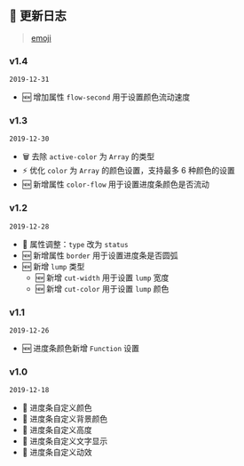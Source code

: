 ## 📒 更新日志
> [emoji](https://xrkffgg.github.io/Knotes/standard/#_1-emoji-%E6%8C%87%E5%8D%97)
### v1.4
`2019-12-31`
- 🆕 增加属性 `flow-second` 用于设置颜色流动速度

### v1.3
`2019-12-30`
- 🗑 去除 `active-color` 为 `Array` 的类型
- ⚡️ 优化 `color` 为 `Array` 的颜色设置，支持最多 6 种颜色的设置
- 🆕 新增属性 `color-flow` 用于设置进度条颜色是否流动

### v1.2
`2019-12-28`
- 🔨 属性调整：`type` 改为 `status`
- 🆕 新增属性 `border` 用于设置进度条是否圆弧
- 🆕 新增 `lump` 类型
  - 🆕 新增 `cut-width` 用于设置 `lump` 宽度
  - 🆕 新增 `cut-color` 用于设置 `lump` 颜色

### v1.1
`2019-12-26`
- 🆕 进度条颜色新增 `Function` 设置

### v1.0
`2019-12-18`
- 🎉 进度条自定义颜色
- 🎉 进度条自定义背景颜色
- 🎉 进度条自定义高度
- 🎉 进度条自定义文字显示
- 🎉 进度条自定义动效